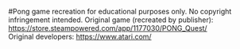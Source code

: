 #Pong game recreation for educational purposes only.
No copyright infringement intended. Original game (recreated by publisher): https://store.steampowered.com/app/1177030/PONG_Quest/ <br>
Original developers: https://www.atari.com/
